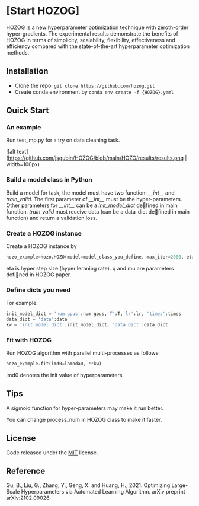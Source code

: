 # [Start HOZOG]

HOZOG is a new hyperparameter optimization technique  with zeroth-order hyper-gradients. The experimental results demonstrate the benefits of  HOZOG in terms of simplicity, scalability, flexibility, effectiveness and efficiency compared with the state-of-the-art hyperparameter optimization methods.

## Installation

- Clone the repo: `git clone https://github.com/hozog.git`
- Create conda environment by `conda env create -f {HOZOG}.yaml`

## Quick Start

### An example

Run test_mp.py for a try on data cleaning task.

![alt text](https://github.com/jsgubin/HOZOG/blob/main/HOZO/results/results.png | width=100px)

### Build a model class in Python

Build a model for task, the model must have two function: *\_\_int\_\_* and *train_valid*. The first parameter of *\_\_int\_\_* must be the hyper-parameters. Other parameters for *\_\_int\_\_* can be a *init_model_dict* defined in main function. *train_valid* must receive data (can be a data_dict defined in main function) and return a validation loss.

### Create a HOZOG instance

Create a HOZOG instance by 

```python
hozo_example=hozo.HOZO(model=model_class_you_define, max_iter=2000, eta=40, q=5, mu=1e-3). 
```

eta is hyper step size (hyper leraning rate). q and mu are parameters defined in HOZOG paper.

### Define dicts you need

For example:

```python
init_model_dict = 'num gpus':num gpus,'T':T,'lr':lr, 'times':times
data_dict = 'data':data
kw = 'init model dict':init_model_dict, 'data dict':data_dict
```

### Fit with HOZOG

Run HOZOG algorithm with parallel multi-processes as follows:

```python
hozo_example.fit(lmd0=lambda0, **kw) 
```

lmd0 denotes the init value of hyperparameters.

## Tips

A sigmoid function for hyper-parameters may make it run better.

You can change process_num in HOZOG class to make it faster.

## License

Code released under the [MIT](https://github.com/) license.

## Reference
Gu, B., Liu, G., Zhang, Y., Geng, X. and Huang, H., 2021. Optimizing Large-Scale Hyperparameters via Automated Learning Algorithm. arXiv preprint arXiv:2102.09026.
